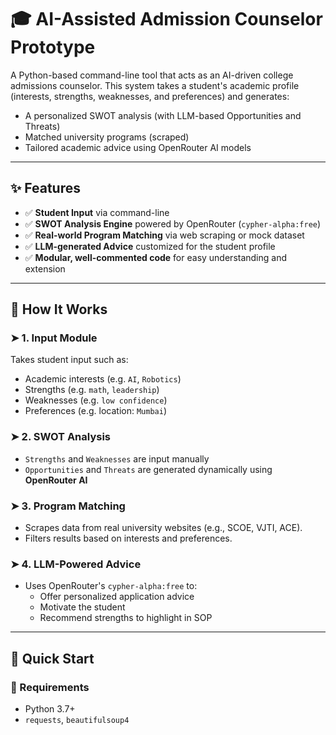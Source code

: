# 🎓 AI-Assisted Admission Counselor Prototype

A Python-based command-line tool that acts as an AI-driven college admissions counselor. This system takes a student's academic profile (interests, strengths, weaknesses, and preferences) and generates:

- A personalized SWOT analysis (with LLM-based Opportunities and Threats)
- Matched university programs (scraped)
- Tailored academic advice using OpenRouter AI models

---

## ✨ Features

- ✅ **Student Input** via command-line
- ✅ **SWOT Analysis Engine** powered by OpenRouter (`cypher-alpha:free`)
- ✅ **Real-world Program Matching** via web scraping or mock dataset
- ✅ **LLM-generated Advice** customized for the student profile
- ✅ **Modular, well-commented code** for easy understanding and extension

---

## 🧠 How It Works

### ➤ 1. Input Module

Takes student input such as:
- Academic interests (e.g. `AI`, `Robotics`)
- Strengths (e.g. `math`, `leadership`)
- Weaknesses (e.g. `low confidence`)
- Preferences (e.g. location: `Mumbai`)

### ➤ 2. SWOT Analysis

- `Strengths` and `Weaknesses` are input manually
- `Opportunities` and `Threats` are generated dynamically using **OpenRouter AI**

### ➤ 3. Program Matching

- Scrapes data from real university websites (e.g., SCOE, VJTI, ACE).
- Filters results based on interests and preferences.

### ➤ 4. LLM-Powered Advice

- Uses OpenRouter's `cypher-alpha:free` to:
  - Offer personalized application advice
  - Motivate the student
  - Recommend strengths to highlight in SOP

---

## 🚀 Quick Start

### 🔧 Requirements

- Python 3.7+
- `requests`, `beautifulsoup4`
